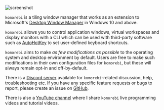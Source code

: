 ![screenshot](https://user-images.githubusercontent.com/13164844/184027064-f5a6cec2-2865-4d65-a549-a1f1da589abf.png)

`komorebi` is a tiling window manager that works as an extension to Microsoft's
[Desktop Window
Manager](https://docs.microsoft.com/en-us/windows/win32/dwm/dwm-overview) in
Windows 10 and above.

`komorebi` allows you to control application windows, virtual workspaces and
display monitors with a CLI which can be used with third-party software such as
[AutoHotKey](https://github.com/Lexikos/AutoHotkey_L) to set user-defined
keyboard shortcuts.

`komorebi` aims to make _as few modifications as possible_ to the operating
system and desktop environment by default. Users are free to make such
modifications in their own configuration files for `komorebi`, but these will
always remain opt-in and off-by-default.

There is a [Discord server](https://discord.gg/mGkn66PHkx) available for
`komorebi`-related discussion, help, troubleshooting etc. If you have any
specific feature requests or bugs to report, please create an issue on
[GitHub](https://github.com/LGUG2Z/komorebi).


There is also a [YouTube
channel](https://www.youtube.com/channel/UCeai3-do-9O4MNy9_xjO6mg?sub_confirmation=1)
where I share `komorebi` live programming videos and tutorial videos.
